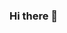 ### Hi there 👋

<!--
**Agrcias/Agrcias** is a ✨ _special_ ✨ repository because its `README.md` (this file) appears on your GitHub profile.

Here are some ideas to get you started:

- 🔭 I’m currently working on ...
- 🌱 I’m currently learning ...
- 👯 I’m looking to collaborate on ...
- 🤔 I’m looking for help with ...
- 💬 Ask me about minecraft render
- 📫 How to reach me: @arum.g.s
- 😄 Pronouns: ...
- ⚡ Fun fact: ...
-->
